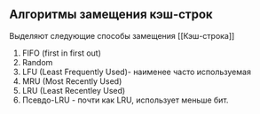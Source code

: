 ## Алгоритмы замещения кэш-строк
Выделяют следующие способы замещения [[Кэш-строка]]
1) FIFO (first in first out)
2) Random
3) LFU (Least Frequently Used)- наименее часто используемая
4) MRU (Most Recently Used)
5) LRU (Least Recentley Used)
6) Псевдо-LRU - почти как LRU, использует меньше бит.
